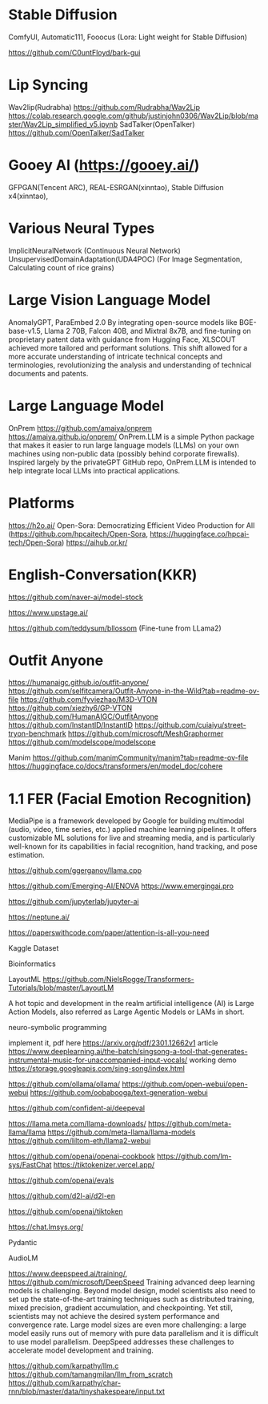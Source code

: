 # Stable Diffusion

ComfyUI, Automatic111, Fooocus
(Lora: Light weight for Stable Diffusion)

https://github.com/C0untFloyd/bark-gui

# Lip Syncing

Wav2lip(Rudrabha)
https://github.com/Rudrabha/Wav2Lip
https://colab.research.google.com/github/justinjohn0306/Wav2Lip/blob/master/Wav2Lip_simplified_v5.ipynb
SadTalker(OpenTalker)
https://github.com/OpenTalker/SadTalker

# Gooey AI (https://gooey.ai/)

GFPGAN(Tencent ARC), REAL-ESRGAN(xinntao), Stable Diffusion x4(xinntao),

# Various Neural Types

ImplicitNeuralNetwork (Continuous Neural Network)
UnsupervisedDomainAdaptation(UDA4POC) (For Image Segmentation, Calculating count of rice grains)

# Large Vision Language Model

AnomalyGPT, ParaEmbed 2.0
By integrating open-source models like BGE-base-v1.5, Llama 2 70B, Falcon 40B, and Mixtral 8x7B, and fine-tuning on proprietary patent data with guidance from Hugging Face, XLSCOUT achieved more tailored and performant solutions. This shift allowed for a more accurate understanding of intricate technical concepts and terminologies, revolutionizing the analysis and understanding of technical documents and patents.

# Large Language Model

OnPrem
https://github.com/amaiya/onprem
https://amaiya.github.io/onprem/
OnPrem.LLM is a simple Python package that makes it easier to run large language models (LLMs) on your own machines using non-public data (possibly behind corporate firewalls). Inspired largely by the privateGPT GitHub repo, OnPrem.LLM is intended to help integrate local LLMs into practical applications.

# Platforms

https://h2o.ai/
Open-Sora: Democratizing Efficient Video Production for All
(https://github.com/hpcaitech/Open-Sora, https://huggingface.co/hpcai-tech/Open-Sora)
https://aihub.or.kr/

# English-Conversation(KKR)

https://github.com/naver-ai/model-stock

https://www.upstage.ai/

https://github.com/teddysum/bllossom (Fine-tune from LLama2)

# Outfit Anyone

https://humanaigc.github.io/outfit-anyone/
https://github.com/selfitcamera/Outfit-Anyone-in-the-Wild?tab=readme-ov-file
https://github.com/fyviezhao/M3D-VTON
https://github.com/xiezhy6/GP-VTON
https://github.com/HumanAIGC/OutfitAnyone
https://github.com/InstantID/InstantID
https://github.com/cuiaiyu/street-tryon-benchmark
https://github.com/microsoft/MeshGraphormer
https://github.com/modelscope/modelscope

Manim
https://github.com/manimCommunity/manim?tab=readme-ov-file
https://huggingface.co/docs/transformers/en/model_doc/cohere

# 1.1 FER (Facial Emotion Recognition)

MediaPipe is a framework developed by Google for building multimodal (audio, video, time series, etc.) applied machine learning pipelines. It offers customizable ML solutions for live and streaming media, and is particularly well-known for its capabilities in facial recognition, hand tracking, and pose estimation.

https://github.com/ggerganov/llama.cpp

https://github.com/Emerging-AI/ENOVA
https://www.emergingai.pro

https://github.com/jupyterlab/jupyter-ai

https://neptune.ai/

https://paperswithcode.com/paper/attention-is-all-you-need

Kaggle Dataset

Bioinformatics

LayoutML
https://github.com/NielsRogge/Transformers-Tutorials/blob/master/LayoutLM

A hot topic and development in the realm artificial intelligence (AI) is Large Action Models, also referred as Large Agentic Models or LAMs in short.

neuro-symbolic programming

implement it, pdf here
https://arxiv.org/pdf/2301.12662v1
article
https://www.deeplearning.ai/the-batch/singsong-a-tool-that-generates-instrumental-music-for-unaccompanied-input-vocals/
working demo
https://storage.googleapis.com/sing-song/index.html

https://github.com/ollama/ollama/
https://github.com/open-webui/open-webui
https://github.com/oobabooga/text-generation-webui

https://github.com/confident-ai/deepeval

https://llama.meta.com/llama-downloads/
https://github.com/meta-llama/llama
https://github.com/meta-llama/llama-models
https://github.com/liltom-eth/llama2-webui

https://github.com/openai/openai-cookbook
https://github.com/lm-sys/FastChat
https://tiktokenizer.vercel.app/

https://github.com/openai/evals

https://github.com/d2l-ai/d2l-en

https://github.com/openai/tiktoken

https://chat.lmsys.org/

Pydantic

AudioLM

https://www.deepspeed.ai/training/, https://github.com/microsoft/DeepSpeed
Training advanced deep learning models is challenging. Beyond model design, model scientists also need to set up the state-of-the-art training techniques such as distributed training, mixed precision, gradient accumulation, and checkpointing. Yet still, scientists may not achieve the desired system performance and convergence rate. Large model sizes are even more challenging: a large model easily runs out of memory with pure data parallelism and it is difficult to use model parallelism. DeepSpeed addresses these challenges to accelerate model development and training.

https://github.com/karpathy/llm.c
https://github.com/tamangmilan/llm_from_scratch
https://github.com/karpathy/char-rnn/blob/master/data/tinyshakespeare/input.txt
